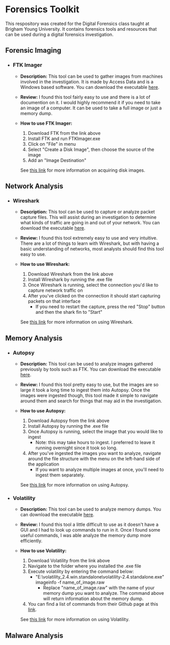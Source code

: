 # Forensics Toolkit
This respository was created for the Digital Forensics class taught at Brigham Young University. It contains forensics tools and resources that can be used during a digital forensics investigation. 

Forensic Imaging
---
* ### FTK Imager
    * **Description:** This tool can be used to gather images from machines involved in the investigation. It is made by Access Data and is a Windows based software. You can download the executable [here](https://accessdata.com/product-download/ftk-imager-version-4.2.0).
    * **Review:** I found this tool fairly easy to use and there is a lot of documention on it. I would highly recommend it if you need to take an image of a computer. It can be used to take a full image or just a memory dump. 
    * **How to use FTK Imager:** 
         1. Download FTK from the link above
         2. Install FTK and run FTKImager.exe
         3. Click on "File" in menu
         4. Select "Create a Disk Image", then choose the source of the image
         5. Add an "Image Destination"
         
         See [this link](https://digital-forensics.sans.org/blog/2009/06/18/forensics-101-acquiring-an-image-with-ftk-imager/) for more information on acquiring disk images. 
         
Network Analysis
---
* ### Wireshark
    * **Description:** This tool can be used to capture or analyze packet capture files. This will assist during an investigation to determine what kinds of traffic are going in and out of your network. You can download the executable [here](https://www.wireshark.org/download.html).
    * **Review:** I found this tool extremely easy to use and very intuitive. There are a lot of things to learn with Wireshark, but with having a basic understanding of networks, most analysts should find this tool easy to use. 
    * **How to use Wireshark:** 
         1. Download Wireshark from the link above
         2. Install Wireshark by running the .exe file
         3. Once Wireshark is running, select the connection you'd like to capture network traffic on
         4. After you've clicked on the connection it should start capturing packets on that interface
            * If you need to restart the capture, press the red "Stop" button and then the shark fin to "Start" 
         
         See [this link](https://www.wireshark.org/docs/) for more information on using Wireshark. 

Memory Analysis
---
* ### Autopsy
    * **Description:** This tool can be used to analyze images gathered previously by tools such as FTK. You can download the executable [here](https://www.sleuthkit.org/autopsy/download.php).
    * **Review:** I found this tool pretty easy to use, but the images are so large it took a long time to ingest them into Autopsy. Once the images were ingested though, this tool made it simple to navigate around them and search for things that may aid in the investigation. 
    * **How to use Autopsy:** 
         1. Download Autopsy from the link above
         2. Install Autopsy by running the .exe file
         3. Once Autopsy is running, select the image that you would like to ingest
            * Note: this may take hours to ingest. I preferred to leave it running overnight since it took so long. 
         4. After you've ingested the images you want to analyze, navigate around the file structure with the menu on the left-hand side of the application
            * If you want to analyze multiple images at once, you'll need to ingest them separately. 
         
         See [this link](http://www.sleuthkit.org/autopsy/docs/quick/) for more information on using Autopsy.

* ### Volatility
    * **Description:** This tool can be used to analyze memory dumps. You can download the executable [here](https://www.volatilityfoundation.org/26).
    * **Review:** I found this tool a little difficult to use as it doesn't have a GUI and I had to look up commands to run in it. Once I found some useful commands, I was able analyze the memory dump more efficiently.  
    * **How to use Volatility:** 
         1. Download Volatility from the link above
         2. Navigate to the folder where you installed the .exe file
         3. Execute volatility by entering the command below:
            * "E:\volatility_2.4.win.standalone\volatility-2.4.standalone.exe" imageinfo -f name_of_image.raw
               * Replace "name_of_image.raw" with the name of your memory dump you want to analyze. The command above will return information about the memory dump. 
         4. You can find a list of commands from their Github page at this [link](https://github.com/volatilityfoundation/volatility/wiki/Command-Reference).
         
         See [this link](https://www.howtoforge.com/tutorial/how-to-install-and-use-volatility-memory-forensic-tool/) for more information on using Volatility.

Malware Analysis
---
